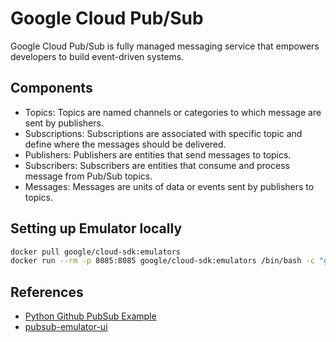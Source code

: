 # Google Cloud Pub/Sub

Google Cloud Pub/Sub is fully managed messaging service that empowers developers to build event-driven systems.

## Components

* Topics: Topics are named channels or categories to which message are sent by publishers.
* Subscriptions: Subscriptions are associated with specific topic and define where the messages should be delivered.
* Publishers: Publishers are entities that send messages to topics.
* Subscribers: Subscribers are entities that consume and process message from Pub/Sub topics.
* Messages: Messages are units of data or events sent by publishers to topics.

## Setting up Emulator locally

```sh
docker pull google/cloud-sdk:emulators
docker run --rm -p 8085:8085 google/cloud-sdk:emulators /bin/bash -c "gcloud beta emulators pubsub start --project=some-project-id --host-port='0.0.0.0:8085'"
```

## References

* [Python Github PubSub Example](https://github.com/googleapis/python-pubsub)
* [pubsub-emulator-ui](https://github.com/NeoScript/pubsub-emulator-ui)